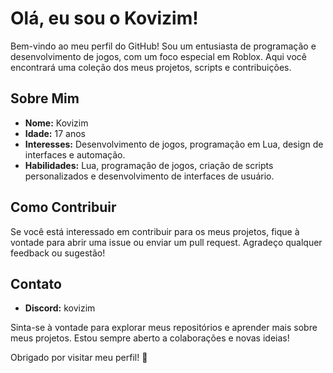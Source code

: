 # Olá, eu sou o Kovizim!

Bem-vindo ao meu perfil do GitHub! Sou um entusiasta de programação e desenvolvimento de jogos, com um foco especial em Roblox. Aqui você encontrará uma coleção dos meus projetos, scripts e contribuições.

## Sobre Mim

- **Nome:** Kovizim
- **Idade:** 17 anos
- **Interesses:** Desenvolvimento de jogos, programação em Lua, design de interfaces e automação.
- **Habilidades:** Lua, programação de jogos, criação de scripts personalizados e desenvolvimento de interfaces de usuário.

## Como Contribuir

Se você está interessado em contribuir para os meus projetos, fique à vontade para abrir uma issue ou enviar um pull request. Agradeço qualquer feedback ou sugestão!

## Contato

- **Discord:** kovizim

Sinta-se à vontade para explorar meus repositórios e aprender mais sobre meus projetos. Estou sempre aberto a colaborações e novas ideias!

Obrigado por visitar meu perfil! 🚀
